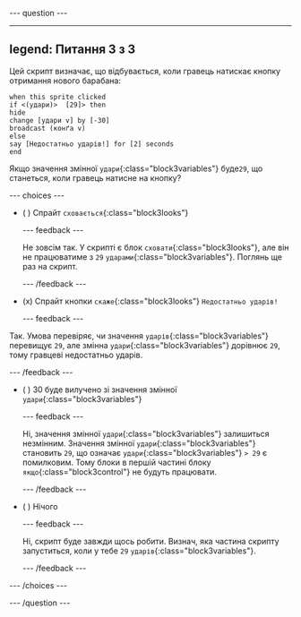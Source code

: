
--- question ---

---
legend: Питання 3 з 3
---

Цей скрипт визначає, що відбувається, коли гравець натискає кнопку отримання нового барабана:

```blocks3
when this sprite clicked
if <(удари)>  [29]> then 
hide
change [удари v] by [-30] 
broadcast (конґа v) 
else
say [Недостатньо ударів!] for [2] seconds 
end
```

Якщо значення змінної `удари`{:class="block3variables"} буде`29`, що станеться, коли гравець натисне на кнопку?

--- choices ---

- ( ) Спрайт `сховається`{:class="block3looks"}

  --- feedback ---

  Не зовсім так. У скрипті є блок `сховати`{:class="block3looks"}, але він не працюватиме з `29` `ударами`{:class="block3variables"}. Поглянь ще раз на скрипт.

  --- /feedback ---

- (x) Спрайт кнопки `скаже`{:class="block3looks"} `Недостатньо ударів!`

  --- feedback ---

Так. Умова перевіряє, чи значення `ударів`{:class="block3variables"} перевищує `29`, але змінна `удари`{:class="block3variables"} дорівнює `29`, тому гравцеві недостатньо ударів.

  --- /feedback ---

- ( ) 30 буде вилучено зі значення змінної `удари`{:class="block3variables"}

  --- feedback ---

  Ні, значення змінної `удари`{:class="block3variables"} залишиться незмінним. Значення змінної `удари`{:class="block3variables"} становить `29`, що означає `удари`{:class="block3variables"} `> 29` є помилковим. Тому блоки в першій частині блоку `якщо`{:class="block3control"} не будуть працювати.

  --- /feedback ---

- ( ) Нічого

  --- feedback ---

  Ні, скрипт буде завжди щось робити. Визнач, яка частина скрипту запуститься, коли у тебе `29` `ударів`{:class="block3variables"}.

  --- /feedback ---

--- /choices ---

--- /question ---
